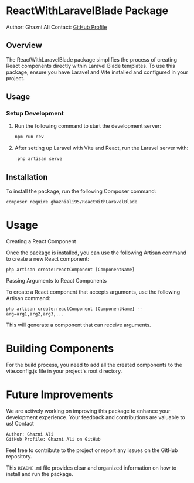 # ReactWithLaravelBlade Package

Author: Ghazni Ali 
Contact: [GitHub Profile](https://github.com/ghazniali95)

## Overview

The ReactWithLaravelBlade package simplifies the process of creating React components directly within Laravel Blade templates. To use this package, ensure you have Laravel and Vite installed and configured in your project.

## Usage

### Setup Development

1. Run the following command to start the development server:

   ```bash
   npm run dev

2. After setting up Laravel with Vite and React, run the Laravel server with:

   ```bash
    php artisan serve

## Installation

To install the package, run the following Composer command:

    composer require ghazniali95/ReactWithLaravelBlade

# Usage
Creating a React Component

Once the package is installed, you can use the following Artisan command to create a new React component:

    php artisan create:reactComponent [ComponentName]

Passing Arguments to React Components

To create a React component that accepts arguments, use the following Artisan command:

    php artisan create:reactComponent [ComponentName] --arg=arg1,arg2,arg3,...

This will generate a component that can receive arguments.

# Building Components

For the build process, you need to add all the created components to the vite.config.js file in your project's root directory.

# Future Improvements

We are actively working on improving this package to enhance your development experience. Your feedback and contributions are valuable to us!
Contact

    Author: Ghazni Ali
    GitHub Profile: Ghazni Ali on GitHub

Feel free to contribute to the project or report any issues on the GitHub repository.


This `README.md` file provides clear and organized information on how to install and run the package.
